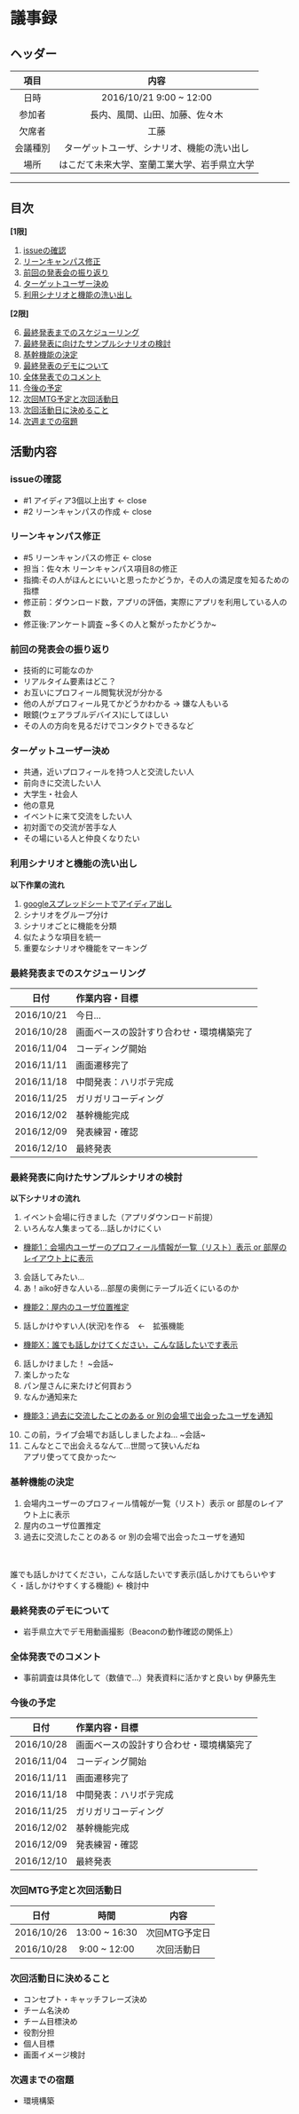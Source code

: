 
# 議事録

## ヘッダー
|項目|内容|
|:--:|:--:|
| 日時 | 2016/10/21  9:00 ~ 12:00|
| 参加者 | 長内、風間、山田、加藤、佐々木 |
| 欠席者 | 工藤 |
| 会議種別 | ターゲットユーザ、シナリオ、機能の洗い出し |
| 場所 | はこだて未来大学、室蘭工業大学、岩手県立大学 |

---
## 目次
**[1限]**

1. [issueの確認](#anchar1)
2. [リーンキャンパス修正](#anchar2)
3. [前回の発表会の振り返り](#anchar3)
4. [ターゲットユーザー決め](#anchar4)
5. [利用シナリオと機能の洗い出し](#anchar5)

**[2限]**

6. [最終発表までのスケジューリング](#anchar6)
7. [最終発表に向けたサンプルシナリオの検討](#anchar7)
8. [基幹機能の決定](#anchar8)
9. [最終発表のデモについて](#anchar9)
10. [全体発表でのコメント](#anchar10)
11. [今後の予定](#anchar11)
12. [次回MTG予定と次回活動日](#anchar12)
13. [次回活動日に決めること](#anchar13)
13. [次週までの宿題](#anchar13)

## 活動内容
### <div id="anchar1"/>issueの確認
- #1 アイディア3個以上出す ← close
- #2 リーンキャンパスの作成 ← close

### <div id="anchar2"/>リーンキャンパス修正
- #5 リーンキャンパスの修正 ← close
- 担当：佐々木 リーンキャンパス項目8の修正
 - 指摘:その人がほんとにいいと思ったかどうか，その人の満足度を知るための指標
 - 修正前：ダウンロード数，アプリの評価，実際にアプリを利用している人の数
 - 修正後:アンケート調査 ~多くの人と繫がったかどうか~

### <div id="anchar3"/>前回の発表会の振り返り
- 技術的に可能なのか
- リアルタイム要素はどこ？
- お互いにプロフィール閲覧状況が分かる
 - 他の人がプロフィール見てかどうかわかる → 嫌な人もいる
- 眼鏡(ウェアラブルデバイス)にしてほしい
 - その人の方向を見るだけでコンタクトできるなど

### <div id="anchar4"/>ターゲットユーザー決め
 - 共通，近いプロフィールを持つ人と交流したい人
  - 前向きに交流したい人
  - 大学生・社会人
 - 他の意見
  - イベントに来て交流をしたい人
  - 初対面での交流が苦手な人
  - その場にいる人と仲良くなりたい

### <div id="anchar5"/>利用シナリオと機能の洗い出し
**以下作業の流れ**

 1. [googleスプレッドシートでアイディア出し](https://docs.google.com/document/d/15_c7oyGn_xUNSc-fx81nuHXhGb88G_h5hnvxxD8PIFY/edit)
 2. シナリオをグループ分け
 3. シナリオごとに機能を分類
 4. 似たような項目を統一
 5. 重要なシナリオや機能をマーキング

### <div id="anchar6"/>最終発表までのスケジューリング
|日付|作業内容・目標|
|:--:|:--|
| 2016/10/21 | 今日... |
| 2016/10/28 | 画面ベースの設計すり合わせ・環境構築完了 |
| 2016/11/04 | コーディング開始 |
| 2016/11/11 | 画面遷移完了 |
| 2016/11/18 | 中間発表：ハリボテ完成 |
| 2016/11/25 | ガリガリコーディング |
| 2016/12/02 | 基幹機能完成 |
| 2016/12/09 | 発表練習・確認 |
| 2016/12/10 | 最終発表 |

### <div id="anchar7"/>最終発表に向けたサンプルシナリオの検討
**以下シナリオの流れ**

1. イベント会場に行きました（アプリダウンロード前提）
2. いろんな人集まってる...話しかけにくい
 - [機能1：会場内ユーザーのプロフィール情報が一覧（リスト）表示 or 部屋のレイアウト上に表示](#feature1)
3. 会話してみたい...
4. あ！aiko好きな人いる...部屋の奥側にテーブル近くにいるのか
 - [機能2：屋内のユーザ位置推定](#feature2)
5. 話しかけやすい人(状況)を作る　←　拡張機能
 - [機能X：誰でも話しかけてください，こんな話したいです表示](#featureX)
6. 話しかけました！ ~会話~
7. 楽しかったな
8. パン屋さんに来たけど何買おう
9. なんか通知来た
 - [機能3：過去に交流したことのある or 別の会場で出会ったユーザを通知](#feature3)
10. この前，ライブ会場でお話ししましたよね... ~会話~
11. こんなとこで出会えるなんて...世間って狭いんだね<br>アプリ使ってて良かった～

### <div id="anchar8"/>基幹機能の決定
1. <div id="feature1"/>会場内ユーザーのプロフィール情報が一覧（リスト）表示 or 部屋のレイアウト上に表示
2. <div id="feature2"/>屋内のユーザ位置推定
3. <div id="feature3"/>過去に交流したことのある or 別の会場で出会ったユーザを通知
<br><br>誰でも話しかけてください，こんな話したいです表示(話しかけてもらいやすく・話しかけやすくする機能) ← 検討中

### <div id="anchar9"/>最終発表のデモについて
* 岩手県立大でデモ用動画撮影（Beaconの動作確認の関係上）

### <div id="anchar10"/>全体発表でのコメント
* 事前調査は具体化して（数値で...）発表資料に活かすと良い by 伊藤先生

### <div id="anchar11"/>今後の予定
|日付|作業内容・目標|
|:--:|:--|
| 2016/10/28 | 画面ベースの設計すり合わせ・環境構築完了 |
| 2016/11/04 | コーディング開始 |
| 2016/11/11 | 画面遷移完了 |
| 2016/11/18 | 中間発表：ハリボテ完成 |
| 2016/11/25 | ガリガリコーディング |
| 2016/12/02 | 基幹機能完成 |
| 2016/12/09 | 発表練習・確認 |
| 2016/12/10 | 最終発表 |

### <div id="anchar12"/>次回MTG予定と次回活動日
|日付|時間|内容|
|:--:|:--:|:--:|
| 2016/10/26 | 13:00 ~ 16:30 | 次回MTG予定日 |
| 2016/10/28 | 9:00 ~ 12:00 | 次回活動日 |

### <div id="anchar13"/>次回活動日に決めること
* コンセプト・キャッチフレーズ決め
* チーム名決め
* チーム目標決め
* 役割分担
* 個人目標
* 画面イメージ検討

### <div id="anchar14"/>次週までの宿題
* 環境構築
